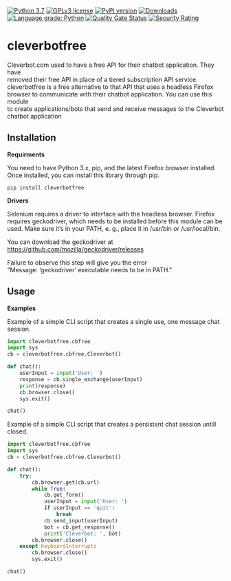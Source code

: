 [![Python 3.7](https://img.shields.io/badge/python-3.6+-blue.svg)](https://www.python.org/downloads/release/python-370/)
[![GPLv3 license](https://img.shields.io/badge/License-GPLv3-blue.svg)](http://perso.crans.org/besson/LICENSE.html)
[![PyPI version](https://badge.fury.io/py/cleverbotfree.svg)](https://badge.fury.io/py/cleverbotfree)
[![Downloads](https://pepy.tech/badge/cleverbotfree)](https://pepy.tech/project/cleverbotfree)
[![Language grade: Python](https://img.shields.io/lgtm/grade/python/g/plasticuproject/cleverbotfree.svg?logo=lgtm&logoWidth=18)](https://lgtm.com/projects/g/plasticuproject/cleverbotfree/context:python)
[![Quality Gate Status](https://sonarcloud.io/api/project_badges/measure?project=plasticuproject_cleverbotfree&metric=alert_status)](https://sonarcloud.io/dashboard?id=plasticuproject_cleverbotfree)
[![Security Rating](https://sonarcloud.io/api/project_badges/measure?project=plasticuproject_cleverbotfree&metric=security_rating)](https://sonarcloud.io/dashboard?id=plasticuproject_cleverbotfree)
# cleverbotfree
Cleverbot.com used to have a free API for their chatbot application. They have <br />
removed their free API in place of a tiered subscription API service. <br />
cleverbotfree is a free alternative to that API that uses a headless Firefox <br />
browser to communicate with their chatbot application. You can use this module <br />
to create applications/bots that send and receive messages to the Cleverbot <br />
chatbot application <br />


## Installation
<b>Requirments</b>

You need to have Python 3.x, pip, and the latest Firefox browser installed. <br />
Once installed, you can install this library through pip. <br />
```
pip install cleverbotfree
```

<b>Drivers</b>

Selenium requires a driver to interface with the headless browser. Firefox <br />
requires geckodriver, which needs to be installed before this module can be <br />
used. Make sure it’s in your PATH, e. g., place it in /usr/bin or /usr/local/bin. <br />

You can download the geckodriver at https://github.com/mozilla/geckodriver/releases <br />

Failure to observe this step will give you the error <br />
"Message: ‘geckodriver’ executable needs to be in PATH." <br />


## Usage
<b>Examples</b>

Example of a simple CLI script that creates a single use, one message chat session. <br />
```python
import cleverbotfree.cbfree
import sys
cb = cleverbotfree.cbfree.Cleverbot()

def chat():
    userInput = input('User: ')
    response = cb.single_exchange(userInput)
    print(response)
    cb.browser.close()
    sys.exit()

chat()
```

Example of a simple CLI script that creates a persistent chat session untill closed. <br />
```python
import cleverbotfree.cbfree
import sys
cb = cleverbotfree.cbfree.Cleverbot()

def chat():
    try:
        cb.browser.get(cb.url)
        while True:
            cb.get_form()
            userInput = input('User: ')
            if userInput == 'quit':
                break
            cb.send_input(userInput)
            bot = cb.get_response()
            print('Cleverbot: ', bot)
        cb.browser.close()
    except KeyboardInterrupt:
        cb.browser.close()
        sys.exit()

chat()
```
